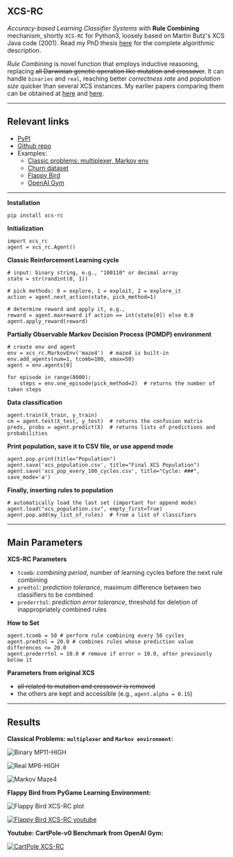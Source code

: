 ## XCS-RC

*Accuracy-based Learning Classifier Systems* with **Rule Combining** mechanism, shortly `XCS-RC` for Python3, loosely based on Martin Butz's XCS Java code (2001). Read my PhD thesis [here](https://publikationen.bibliothek.kit.edu/1000046880) for the complete algorithmic description.

*Rule Combining* is novel function that employs inductive reasoning, replacing ~~all Darwinian genetic operation like mutation and crossover~~. It can handle `binaries` and `real`, reaching better *correctness rate* and *population size* quicker than several XCS instances. My earlier papers comparing them can be obtained at [here](https://link.springer.com/chapter/10.1007/978-3-642-17298-4_30) and [here](https://dl.acm.org/citation.cfm?id=2331009).

---

## Relevant links
* [PyPI](https://pypi.org/project/xcs-rc/)
* [Github repo](https://github.com/nuggfr/xcs-rc-python)
* Examples:
    * [Classic problems: multiplexer, Markov env](https://github.com/nuggfr/xcs-rc-python)
    * [Churn dataset](https://routing.nuggfr.com/churn)
    * [Flappy Bird](https://routing.nuggfr.com/flappy)
    * [OpenAI Gym](https://routing.nuggfr.com/openai)

---

**Installation**
```
pip install xcs-rc
```

**Initialization**
```
import xcs_rc
agent = xcs_rc.Agent()
```

**Classic Reinforcement Learning cycle**
```
# input: binary string, e.g., "100110" or decimal array
state = str(randint(0, 1))

# pick methods: 0 = explore, 1 = exploit, 2 = explore_it
action = agent.next_action(state, pick_method=1)

# determine reward and apply it, e.g.,
reward = agent.maxreward if action == int(state[0]) else 0.0
agent.apply_reward(reward)
```

**Partially Observable Markov Decision Process (POMDP) environment**
```
# create env and agent
env = xcs_rc.MarkovEnv('maze4')  # maze4 is built-in
env.add_agents(num=1, tcomb=100, xmax=50)
agent = env.agents[0]

for episode in range(8000):
    steps = env.one_episode(pick_method=2)  # returns the number of taken steps
```

**Data classification**
```
agent.train(X_train, y_train)
cm = agent.test(X_test, y_test)  # returns the confusion matrix
preds, probs = agent.predict(X)  # returns lists of predictions and probabilities
```

**Print population, save it to CSV file, or use append mode**
```
agent.pop.print(title="Population")
agent.save('xcs_population.csv', title="Final XCS Population")
agent.save('xcs_pop_every_100_cycles.csv', title="Cycle: ###", save_mode='a')
```

**Finally, inserting rules to population**
```
# automatically load the last set (important for append mode)
agent.load("xcs_population.csv", empty_first=True)
agent.pop.add(my_list_of_rules)  # from a list of classifiers
```

---

## Main Parameters

**XCS-RC Parameters**
* `tcomb`: *combining period*, number of learning cycles before the next rule combining
* `predtol`: *prediction tolerance*, maximum difference between two classifiers to be combined
* `prederrtol`: *prediction error tolerance*, threshold for deletion of inappropriately combined rules


**How to Set**
```
agent.tcomb = 50 # perform rule combining every 50 cycles
agent.predtol = 20.0 # combines rules whose prediction value differences <= 20.0
agent.prederrtol = 10.0 # remove if error > 10.0, after previously below it
```


**Parameters from original XCS**
* ~~all related to mutation and crossover is removed~~
* the others are kept and accessible (e.g., `agent.alpha = 0.15`)

---

## Results

**Classical Problems: `multiplexer` and `Markov environment`:**

![Binary MP11-HIGH](https://raw.githubusercontent.com/nuggfr/xcs-rc-python/master/xcs-rc-mp11-binary.png)

![Real MP6-HIGH](https://raw.githubusercontent.com/nuggfr/xcs-rc-python/master/xcs-rc-mp6-real.png)

![Markov Maze4](https://raw.githubusercontent.com/nuggfr/xcs-rc-python/master/xcs-rc-markov-maze4.png)

**Flappy Bird from PyGame Learning Environment:**

![Flappy Bird XCS-RC plot](https://raw.githubusercontent.com/nuggfr/xcs-rc-python/master/flappy_plot.png)

[![Flappy Bird XCS-RC youtube](https://img.youtube.com/vi/Fz05s-stCbE/0.jpg)](https://youtu.be/Fz05s-stCbE)

**Youtube: CartPole-v0 Benchmark from OpenAI Gym:**

[![CartPole XCS-RC](https://img.youtube.com/vi/mJoavWV80MM/0.jpg)](https://youtu.be/mJoavWV80MM)
